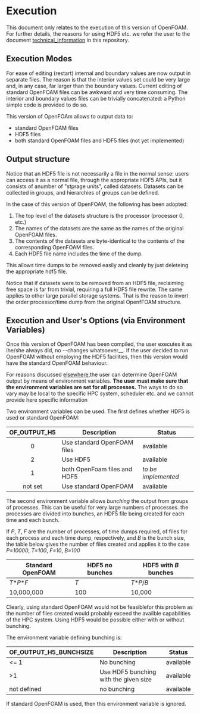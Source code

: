 # Execution

This document only relates to the execution of this version of OpenFOAM. For further details, the reasons for using HDF5 etc. we refer the user to the document [technical\_information](https://github.com/stefsal/OeRC_OpenFOAM_HDF5/blob/master/technical_information.md) in this repository.

## Execution Modes

For ease of editing (restart) internal and boundary values are now output in separate files.  The reason is that the interior values set could be very large and, in any case, far larger than the boundary values. Current editing of standard OpenFOAM files can be awkward and very time consuming.  The interior and boundary values files can be trivially concatenated: a Python simple code is provided to do so.

This version of OpenFOAm allows to output data to:

* standard OpenFOAM files
* HDF5 files
* both standard OpenFOAM files and HDF5 files (not yet implemented)

## Output structure

Notice that an HDF5 file is not necessarily a file in the normal sense: users can access it as a normal file, through the appropriate HDF5 APIs, but it consists of anumber of "stprage units", called datasets.  Datasets can be collected in groups, and hierarchies of groups can be defined.

In the case of this version of OpenFOAM, the following has been adopted:
1. The top level of the datasets structure is the processor (processor 0, etc.)
1. The names of the datasets are the same as the names of the original OpenFOAM files.
1. The contents of the datasets are byte-identical to the contents of the corresponding OpenFOAM files.
1. Each HDF5 file name includes the time of the dump.

This allows time dumps to be removed easily and cleanly by just deleteing the appropriate hdf5 file.

Notice that if datasets were to be removed from an HDF5 file, reclaiming free space is far from trivial, requiring a full HDF5 file rewrite. The same applies to other large parallel storage systems.  That is the reason to invert the order processor/time dump from the original OpenfFOAM structure.

## Execution and User's Options (via Environment Variables)

Once this version of OpenFOAM has been compiled, the user executes it as ihe/she always did, no --changes whatsoever__.  If the user decided to run OpenFOAM without employing the HDF5 facilities, then this version would have the standard OpenFOAM behaviour.

For reasons discussed [elsewhere](https://github.com/stefsal/OeRC_OpenFOAM_HDF5/blob/master/technical_information.md),the user can determine OpenFOAM output by means of environment variables. 
__The user must make sure that the environment variables are set for all processes.__ The ways to do so vary may be local to the specific HPC system, scheduler etc. and we cannot provide here specific information

Two environment variables can be used.  The first defines whether HDF5 is used or standard OpenFOAM:

| __OF\_OUTPUT\_H5__ |  Description | Status
|:--------------:| ------------ | ------
| 0 | Use standard OpenFOAM files | available
| 2 | Use HDF5 | available
| 1 | both OpenFoam files and HDF5 | _to be implemented_
| not set | Use standard OpenFOAM | available

The second environment variable allows _bunching_ the output from groups of processes. This can be useful for very large numbers of processes. the processes are divided into  bunches, an HDF5 file being created for each time and each bunch.

If _P_, _T_, _F_ are the number of processes, of time dumps required, of files for each process and each time dump, respectively, and _B_ is the bunch size, the 
table below gives the number of files created and applies it to the case _P=10000_, _T=100_, _F=10_, _B=100_

Standard OpenFOAM | HDF5 no bunches | HDF5 with _B_ bunches
----- | ----- | ------
_T_\*_P_\*_F_ | _T_ | _T_\*_P_/_B_
10,000,000 | 100 | 10,000

Clearly, using standard OpenFOAM would not be feasiblefor this problem as the number of files created would probably exceed the availble capabilities of the HPC system. Using HDF5 would be possible either with or without bunching.

The environment variable defining bunching is:

OF\_OUTPUT_H5\_BUNCHSIZE |  Description | Status
-------------- | ------------ | ------
<= 1 | No bunching | available
\>1 | Use HDF5 bunching with the given size | available
not defined | no bunching | available

If standard OpenFOAM is used, then this environment variable is ignored.
